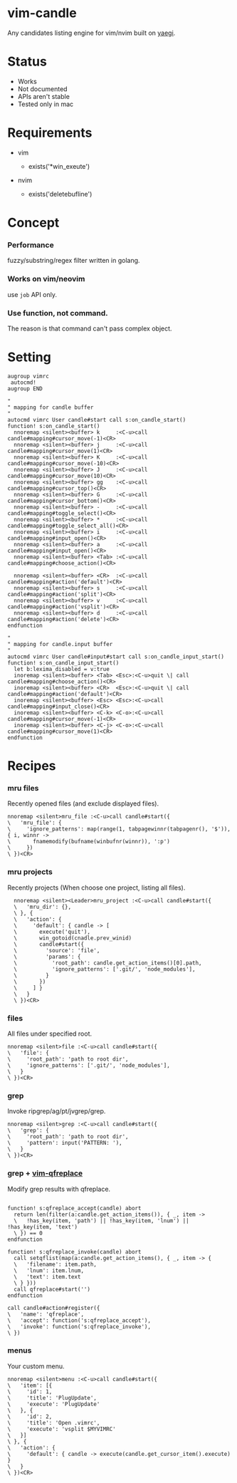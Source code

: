 vim-candle
===

Any candidates listing engine for vim/nvim built on [yaegi](https://github.com/containous/yaegi).


Status
===

- Works
- Not documented
- APIs aren't stable
- Tested only in mac


Requirements
===

- vim
  - exists('*win_exeute')

- nvim
  - exists('deletebufline')


Concept
===

### Performance
fuzzy/substring/regex filter written in golang.

### Works on vim/neovim
use `job` API only.

### Use function, not command.
The reason is that command can't pass complex object.


Setting
===

```viml
augroup vimrc
 autocmd!
augroup END

"
" mapping for candle buffer
"
autocmd vimrc User candle#start call s:on_candle_start()
function! s:on_candle_start()
  nnoremap <silent><buffer> k     :<C-u>call candle#mapping#cursor_move(-1)<CR>
  nnoremap <silent><buffer> j     :<C-u>call candle#mapping#cursor_move(1)<CR>
  nnoremap <silent><buffer> K     :<C-u>call candle#mapping#cursor_move(-10)<CR>
  nnoremap <silent><buffer> J     :<C-u>call candle#mapping#cursor_move(10)<CR>
  nnoremap <silent><buffer> gg    :<C-u>call candle#mapping#cursor_top()<CR>
  nnoremap <silent><buffer> G     :<C-u>call candle#mapping#cursor_bottom()<CR>
  nnoremap <silent><buffer> -     :<C-u>call candle#mapping#toggle_select()<CR>
  nnoremap <silent><buffer> *     :<C-u>call candle#mapping#toggle_select_all()<CR>
  nnoremap <silent><buffer> i     :<C-u>call candle#mapping#input_open()<CR>
  nnoremap <silent><buffer> a     :<C-u>call candle#mapping#input_open()<CR>
  nnoremap <silent><buffer> <Tab> :<C-u>call candle#mapping#choose_action()<CR>

  nnoremap <silent><buffer> <CR>  :<C-u>call candle#mapping#action('default')<CR>
  nnoremap <silent><buffer> s     :<C-u>call candle#mapping#action('split')<CR>
  nnoremap <silent><buffer> v     :<C-u>call candle#mapping#action('vsplit')<CR>
  nnoremap <silent><buffer> d     :<C-u>call candle#mapping#action('delete')<CR>
endfunction

"
" mapping for candle.input buffer
"
autocmd vimrc User candle#input#start call s:on_candle_input_start()
function! s:on_candle_input_start()
  let b:lexima_disabled = v:true
  inoremap <silent><buffer> <Tab> <Esc>:<C-u>quit \| call candle#mapping#choose_action()<CR>
  inoremap <silent><buffer> <CR>  <Esc>:<C-u>quit \| call candle#mapping#action('default')<CR>
  inoremap <silent><buffer> <Esc> <Esc>:<C-u>call candle#mapping#input_close()<CR>
  inoremap <silent><buffer> <C-k> <C-o>:<C-u>call candle#mapping#cursor_move(-1)<CR>
  inoremap <silent><buffer> <C-j> <C-o>:<C-u>call candle#mapping#cursor_move(1)<CR>
endfunction

```

# Recipes

### mru files

Recently opened files (and exclude displayed files).

```viml
nnoremap <silent>mru_file :<C-u>call candle#start({
\   'mru_file': {
\     'ignore_patterns': map(range(1, tabpagewinnr(tabpagenr(), '$')), { i, winnr ->
\       fnamemodify(bufname(winbufnr(winnr)), ':p')
\     })
\ })<CR>
```


### mru projects

Recently projects (When choose one project, listing all files).

```viml
  nnoremap <silent><Leader>mru_project :<C-u>call candle#start({
  \   'mru_dir': {},
  \ }, {
  \   'action': {
  \     'default': { candle -> [
  \       execute('quit'),
  \       win_gotoid(cnadle.prev_winid)
  \       candle#start({
  \         'source': 'file',
  \         'params': {
  \           'root_path': candle.get_action_items()[0].path,
  \           'ignore_patterns': ['.git/', 'node_modules'],
  \         }
  \       })
  \     ] }
  \   }
  \ })<CR>
```


### files

All files under specified root.

```viml
nnoremap <silent>file :<C-u>call candle#start({
\   'file': {
\     'root_path': 'path to root dir',
\     'ignore_patterns': ['.git/', 'node_modules'],
\   }
\ })<CR>
```


### grep

Invoke ripgrep/ag/pt/jvgrep/grep.

```viml
nnoremap <silent>grep :<C-u>call candle#start({
\   'grep': {
\     'root_path': 'path to root dir',
\     'pattern': input('PATTERN: '),
\   }
\ })<CR>
```

### grep + [vim-qfreplace](https://github.com/thinca/vim-qfreplace)

Modify grep results with qfreplace.

```viml

function! s:qfreplace_accept(candle) abort
  return len(filter(a:candle.get_action_items()), { _, item ->
  \   !has_key(item, 'path') || !has_key(item, 'lnum') || !has_key(item, 'text')
  \ }) == 0
endfunction

function! s:qfreplace_invoke(candle) abort
  call setqflist(map(a:candle.get_action_items(), { _, item -> {
  \   'filename': item.path,
  \   'lnum': item.lnum,
  \   'text': item.text
  \ } }))
  call qfreplace#start('')
endfunction

call candle#action#register({
\   'name': 'qfreplace',
\   'accept': function('s:qfreplace_accept'),
\   'invoke': function('s:qfreplace_invoke'),
\ })
```

### menus

Your custom menu.

```viml
nnoremap <silent>menu :<C-u>call candle#start({
\   'item': [{
\     'id': 1,
\     'title': 'PlugUpdate',
\     'execute': 'PlugUpdate'
\   }, {
\     'id': 2,
\     'title': 'Open .vimrc',
\     'execute': 'vsplit $MYVIMRC'
\   }]
\ }, {
\   'action': {
\     'default': { candle -> execute(candle.get_cursor_item().execute) }
\   }
\ })<CR>
```

